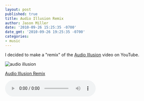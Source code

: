 ```yaml
---
layout: post
published: true
title: Audio Illusion Remix
author: Jason Miller
date: '2010-09-26 15:25:35 -0700'
date_gmt: '2010-09-26 19:25:35 -0700'
categories:
- music
---
```


I decided to make a "remix" of the [Audio Illusion][] video on YouTube.

[Audio Illusion]: http://www.youtube.com/watch?v=ugriWSmRxcM

![audio illusion]({{site.assets.url_prefix}}/images/posts/audio-illusion.jpg "audio illusion")

[Audio Illusion Remix]({{site.assets.url_prefix}}/images/posts/mp3/misc/audio-illusion-remix.mp3)

<audio controls>
  <source src="{{site.assets.url_prefix}}/mp3/misc/audio-illusion-remix.mp3" type="audio/mpeg">
Your browser does not support the audio element.
</audio>
